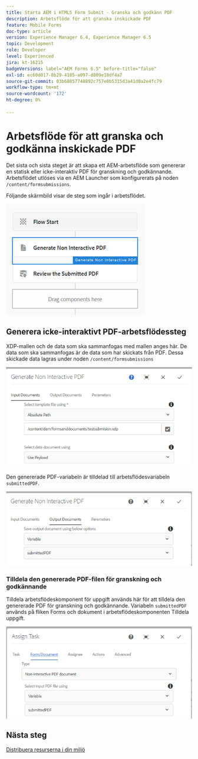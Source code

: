 ```yaml
---
title: Starta AEM i HTML5 Form Submit - Granska och godkänn PDF
description: Arbetsflöde för att granska inskickade PDF
feature: Mobile Forms
doc-type: article
version: Experience Manager 6.4, Experience Manager 6.5
topic: Development
role: Developer
level: Experienced
jira: kt-16215
badgeVersions: label="AEM Forms 6.5" before-title="false"
exl-id: ec60d017-8b29-4185-a097-d809e18df4a7
source-git-commit: 03b68057748892c757e0b5315d3a41d0a2e4fc79
workflow-type: tm+mt
source-wordcount: '172'
ht-degree: 0%

---
```


# Arbetsflöde för att granska och godkänna inskickade PDF

Det sista och sista steget är att skapa ett AEM-arbetsflöde som genererar en statisk eller icke-interaktiv PDF för granskning och godkännande. Arbetsflödet utlöses via en AEM Launcher som konfigurerats på noden `/content/formsubmissions`.

Följande skärmbild visar de steg som ingår i arbetsflödet.

![arbetsflöde](assets/workflow.PNG)

## Generera icke-interaktivt PDF-arbetsflödessteg

XDP-mallen och de data som ska sammanfogas med mallen anges här. De data som ska sammanfogas är de data som har skickats från PDF. Dessa skickade data lagras under noden ```/content/formsubmissions```

![arbetsflöde](assets/generate-pdf1.PNG)

Den genererade PDF-variabeln är tilldelad till arbetsflödesvariabeln `submittedPDF`.

![arbetsflöde](assets/generate-pdf2.PNG)

### Tilldela den genererade PDF-filen för granskning och godkännande

Tilldela arbetsflödeskomponent för uppgift används här för att tilldela den genererade PDF för granskning och godkännande. Variabeln `submittedPDF` används på fliken Forms och dokument i arbetsflödeskomponenten Tilldela uppgift.

![arbetsflöde](assets/assign-task.PNG)


## Nästa steg

[Distribuera resurserna i din miljö](./deploy-assets.md)
